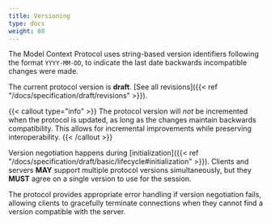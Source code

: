 ```yaml
---
title: Versioning
type: docs
weight: 80
---
```


The Model Context Protocol uses string-based version identifiers following the format
`YYYY-MM-DD`, to indicate the last date backwards incompatible changes were made.

The current protocol version is **draft**. [See all
revisions]({{< ref "/docs/specification/draft/revisions" >}}).

{{< callout type="info" >}} The protocol version will _not_ be incremented when the
protocol is updated, as long as the changes maintain backwards compatibility. This allows
for incremental improvements while preserving interoperability. {{< /callout >}}

Version negotiation happens during
[initialization]({{< ref "/docs/specification/draft/basic/lifecycle#initialization" >}}).
Clients and servers **MAY** support multiple protocol versions simultaneously, but they
**MUST** agree on a single version to use for the session.

The protocol provides appropriate error handling if version negotiation fails, allowing
clients to gracefully terminate connections when they cannot find a version compatible
with the server.
